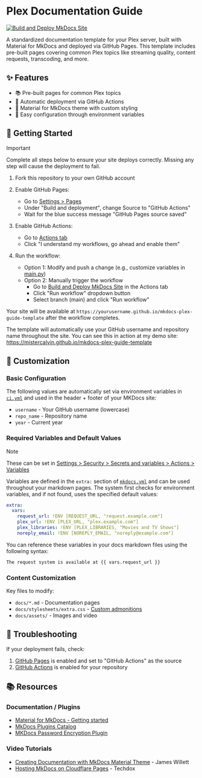 # Plex Documentation Guide

[![Build and Deploy MkDocs Site](https://github.com/MisterCalvin/mkdocs-plex-guide-template/actions/workflows/ci.yml/badge.svg)](https://github.com/MisterCalvin/mkdocs-plex-guide-template/actions/workflows/ci.yml)

A standardized documentation template for your Plex server, built with Material for MkDocs and deployed via GitHub Pages. This template includes pre-built pages covering common Plex topics like streaming quality, content requests, transcoding, and more.

## ✨ Features
- 📚 Pre-built pages for common Plex topics
- 🔄 Automatic deployment via GitHub Actions
- 🎨 Material for MkDocs theme with custom styling
- 🔧 Easy configuration through environment variables

## 🚀 Getting Started
> [!IMPORTANT]
> Complete all steps below to ensure your site deploys correctly. Missing any step will cause the deployment to fail.

1. Fork this repository to your own GitHub account

2. Enable GitHub Pages:
   * Go to [Settings > Pages](../../settings/pages)
   * Under "Build and deployment", change Source to "GitHub Actions"
   * Wait for the blue success message "GitHub Pages source saved"

3. Enable GitHub Actions:
   * Go to [Actions tab](../../actions)
   * Click "I understand my workflows, go ahead and enable them"

4. Run the workflow:
   * Option 1: Modify and push a change (e.g., customize variables in [main.py](main.py))
   * Option 2: Manually trigger the workflow
     * Go to [Build and Deploy MkDocs Site](../../actions/workflows/ci.yml) in the Actions tab
     * Click "Run workflow" dropdown button
     * Select branch (main) and click "Run workflow"

Your site will be available at `https://yourusername.github.io/mkdocs-plex-guide-template` after the workflow completes.

The template will automatically use your GitHub username and repository name throughout the site. You can see this in action at my demo site: https://mistercalvin.github.io/mkdocs-plex-guide-template

## 📝 Customization

### Basic Configuration
The following values are automatically set via environment variables in [`ci.yml`](.github/workflows/ci.yml) and used in the header + footer of your MKDocs site:
- `username` - Your GitHub username (lowercase)
- `repo_name` - Repository name
- `year` - Current year

### Required Variables and Default Values
> [!NOTE]
> These can be set in [Settings > Security > Secrets and variables > Actions > Variables](../../settings/variables/actions)

Variables are defined in the `extra:` section of [`mkdocs.yml`](mkdocs.yml#L126) and can be used throughout your markdown pages. The system first checks for environment variables, and if not found, uses the specified default values:

```yaml
extra:
  vars:
    request_url: !ENV [REQUEST_URL, "request.example.com"]
    plex_url: !ENV [PLEX_URL, "plex.example.com"]
    plex_libraries: !ENV [PLEX_LIBRARIES, "Movies and TV Shows"]
    noreply_email: !ENV [NOREPLY_EMAIL, "noreply@example.com"]
```

You can reference these variables in your docs markdown files using the following syntax:
```markdown
The request system is available at {{ vars.request_url }}
```

### Content Customization
Key files to modify:
- `docs/*.md` - Documentation pages
- `docs/stylesheets/extra.css` - [Custom admonitions](https://squidfunk.github.io/mkdocs-material/reference/admonitions/#custom-admonitions)
- `docs/assets/` - Images and video

## 🔧 Troubleshooting

If your deployment fails, check:
1. [GitHub Pages](../../settings/pages) is enabled and set to "GitHub Actions" as the source
2. [GitHub Actions](../../actions) is enabled for your repository

## 📚 Resources

### Documentation / Plugins
- [Material for MkDocs - Getting started](https://squidfunk.github.io/mkdocs-material/getting-started/)
- [MkDocs Plugins Catalog](https://github.com/mkdocs/catalog)
- [MKDocs Password Encryption Plugin](https://github.com/unverbuggt/mkdocs-encryptcontent-plugin)

### Video Tutorials
- [Creating Documentation with MkDocs Material Theme](https://www.youtube.com/watch?v=Q-YA_dA8C20) - James Willett
- [Hosting MkDocs on Cloudflare Pages](https://www.youtube.com/watch?v=7-HhLascLuM) - Techdox
